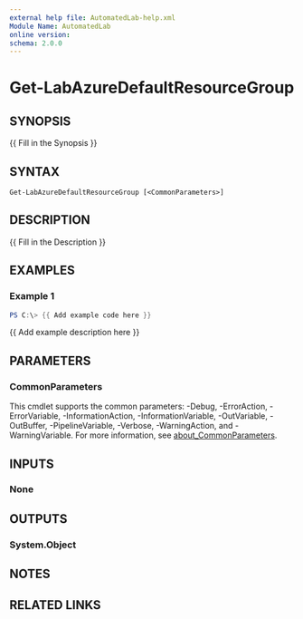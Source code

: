 ```yaml
---
external help file: AutomatedLab-help.xml
Module Name: AutomatedLab
online version:
schema: 2.0.0
---
```


# Get-LabAzureDefaultResourceGroup

## SYNOPSIS
{{ Fill in the Synopsis }}

## SYNTAX

```
Get-LabAzureDefaultResourceGroup [<CommonParameters>]
```

## DESCRIPTION
{{ Fill in the Description }}

## EXAMPLES

### Example 1
```powershell
PS C:\> {{ Add example code here }}
```

{{ Add example description here }}

## PARAMETERS

### CommonParameters
This cmdlet supports the common parameters: -Debug, -ErrorAction, -ErrorVariable, -InformationAction, -InformationVariable, -OutVariable, -OutBuffer, -PipelineVariable, -Verbose, -WarningAction, and -WarningVariable. For more information, see [about_CommonParameters](http://go.microsoft.com/fwlink/?LinkID=113216).

## INPUTS

### None

## OUTPUTS

### System.Object
## NOTES

## RELATED LINKS
